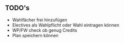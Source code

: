 ## TODO's
- Wahlfächer frei hinzufügen
- Electives als Wahlpflicht oder Wahl eintragen können
- WP/FW check ob genug Credits
- Plan speichern können
